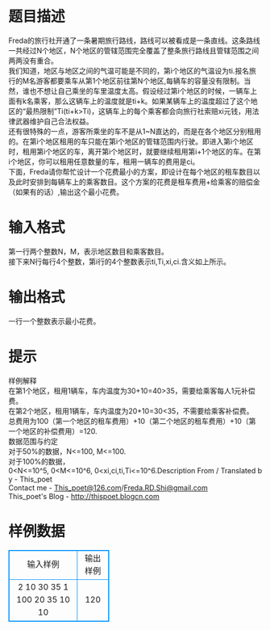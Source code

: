 # 

 
 # 题目描述 
Freda的旅行社开通了一条暑期旅行路线，路线可以被看成是一条直线。这条路线一共经过N个地区，N个地区的管辖范围完全覆盖了整条旅行路线且管辖范围之间两两没有重合。<BR>我们知道，地区与地区之间的气温可能是不同的，第i个地区的气温设为ti.报名旅行的M名游客都要乘车从第1个地区前往第N个地区,每辆车的容量没有限制。当然，谁也不想让自己乘坐的车里温度太高。假设经过第i个地区的时候，一辆车上面有k名乘客，那么这辆车上的温度就是ti+k。如果某辆车上的温度超过了这个地区的“最热限制”Ti(ti+k&gt;Ti)，这辆车上的每个乘客都会向旅行社索赔xi元钱，用法律武器维护自己合法权益。<BR>还有很特殊的一点，游客所乘坐的车不是从1~N直达的，而是在各个地区分别租用的。在第i个地区租用的车只能在第i个地区的管辖范围内行驶。即进入第i个地区时，租用第i个地区的车，离开第i个地区时，就要继续租用第i+1个地区的车。在第i个地区，你可以租用任意数量的车，租用一辆车的费用是ci。<BR>下面，Freda请你帮忙设计一个花费最小的方案，即设计在每个地区的租车数目以及此时安排到每辆车上的乘客数目。这个方案的花费是租车费用+给乘客的赔偿金（如果有的话）,输出这个最小花费。 

 
 # 输入格式 
第一行两个整数N，M，表示地区数目和乘客数目。<BR>接下来N行每行4个整数，第i行的4个整数表示ti,Ti,xi,ci.含义如上所示。 

 
 # 输出格式 
一行一个整数表示最小花费。 

 
 # 提示 
样例解释<BR>在第1个地区，租用1辆车，车内温度为30+10=40&gt;35，需要给乘客每人1元补偿费。<BR>在第2个地区，租用1辆车，车内温度为20+10=30&lt;35，不需要给乘客补偿费。<BR>总费用为100（第一个地区的租车费用）+10（第二个地区的租车费用）+10（第一个地区的补偿费用）=120.<BR>数据范围与约定<BR>对于50%的数据，N&lt;=100,&nbsp;M&lt;=100.<BR>对于100%的数据，0&lt;N&lt;=10^5,&nbsp;0&lt;M&lt;=10^6,&nbsp;0&lt;xi,ci,ti,Ti&lt;=10^6.Description&nbsp;From&nbsp;/&nbsp;Translated&nbsp;by&nbsp;-&nbsp;This_poet<BR>Contact&nbsp;me&nbsp;-&nbsp;This_poet@126.com/Freda.RD.Shi@gmail.com<BR>This_poet's&nbsp;Blog&nbsp;-&nbsp;http://thispoet.blogcn.com 
# 样例数据
<style>
        table,table tr th, table tr td { border:1px solid #0094ff; }
        table { width: 200px; min-height: 25px; line-height: 25px; text-align: center; border-collapse: collapse;}   
    </style>
<table>
	<tr>
		<td>输入样例</td>
		<td>输出样例</td>
	</tr>
<tr><td>2 10
30 35 1 100
20 35 10 10</td><td>120</td></tr></table>
